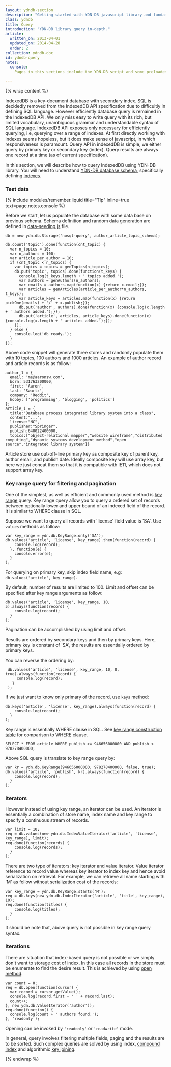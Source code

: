 ```yaml
---
layout: ydndb-section
description: "Getting started with YDN-DB javascript library and fundamental database concepts"
class: ydndb
title: Query
introduction: "YDN-DB library query in-depth."
article:
  written_on: 2013-04-01
  updated_on: 2014-04-28
  order: 2
collection: ydndb-doc
id: ydndb-query
notes:
  console:
    Pages in this sections include the YDN-DB script and some preloaded data and utility functions, so that you follow the sample code in your browser's developer console to see in action.

---
```


{% wrap content %}


IndexedDB is a key-document database with secondary index. SQL is decidedly removed from the IndexedDB API specification due to difficultly in defining SQL language. However efficiently database query is remained in the IndexedDB API. We only miss easy to write query with its rich, but limited vocabulary, unambiguous grammar and understandable syntax of SQL language. IndexedDB API exposes only necessary for efficiently querying, i.e, querying over a range of indexes. At first directly working with indexes seems hopeless, but it does make sense of javascript, in which responsiveness is paramount. Query API in indexedDB is simple, we either query by primary key or secondary key (index). Query results are always one record at a time (as of current specification).

In this section, we will describe how to query IndexedDB using YDN-DB library. You will need to understand [YDN-DB database schema](../setup/schema.html), specifically defining [indexes](../setup/index.html).

### Test data

<script src="/js/ydn-db/data-seeding.js"></script>

{% include modules/remember.liquid title="Tip" inline=true text=page.notes.console %}

Before we start, let us populate the database with some data base on previous schema. Schema definition and random data generation are defined in [data-seeding.js](http://dev.yathit.com/js/ydn-db/data-seeding.js) file.

    db = new ydn.db.Storage('nosql-query', author_article_topic_schema);

    db.count('topic').done(function(cnt_topic) {
      var n_topics = 10;
      var n_authors = 100;
      var article_per_author = 10;
      if (cnt_topic < n_topics) {
        var topics = topics = genTopics(n_topics);
        db.put('topic', topics).done(function(t_keys) {
          console.log(t_keys.length + ' topics added.');
          var authors = genAuthors(n_authors);
          var emails = authors.map(function(x) {return x.email;});
          var articles = genArticles(article_per_author*n_authors, t_keys);
          var article_keys = articles.map(function(x) {return pickOne(emails) + '/' + x.publish;});
          db.put('author', authors).done(function(x) {console.log(x.length + ' authors added.');});
          db.put('article', articles, article_keys).done(function(x) {console.log(x.length + ' articles added.');});
        });
      } else {
        console.log('db ready.');
      }
    });

Above code snippet will generate three stores and randomly populate them with 10 topics, 100 authors and 1000 articles. An example of author record and article records is as follow:

    author_1 = {
      email: 'me@aaronsw.com',
      born: 531763200000,
      first: 'Aaron',
      last: 'Swartz',
      company: 'Reddit',
      hobby: ['programming', 'blogging', 'politics']
    };
    article_1 = {
      title:"Database process integrated library system into a class",
      content:"...",
      license:"NC",
      publisher:"Springer",
      publish:640022400000,
      topics:["object-relational mapper","website wireframe","distributed computing","dynamic systems development method","open source","integrated library system"]}

Article store use out-off-line primary key as composite key of parent key, author email, and publish date. Ideally composite key will use array key, but here we just concat them so that it is compatible with IE11, which does not support array key.


### Key range query for filtering and pagination

One of the simplest, as well as efficient and commonly used method is [key range](../setup/key.html#keyrange) query. Key range query allow you to query a ordered set of records between optionally lower and upper bound of an indexed field of the record. It is similar to WHERE clause in SQL.

Suppose we want to query all records with 'license' field value is 'SA'. Use `values` methods as follow:

    var key_range = ydn.db.KeyRange.only('SA');
    db.values('article', 'license', key_range).then(function(record) {
        console.log(record);
      }, function(e) {
        console.error(e);
      }
    );

For querying on primary key, skip index field name, e.g: `db.values('article', key_range)`.

By default, number of results are limited to 100. Limit and offset can be specified after key range arguments as follow:

    db.values('article', 'license', key_range, 10, 5).always(function(record) {
        console.log(record);
      }
    );

Pagination can be accomplished by using limit and offset.

Results are ordered by secondary keys and then by primary keys. Here, primary key is constant of 'SA', the results are essentially ordered by primary keys.

You can reverse the ordering by:

     db.values('article', 'license', key_range, 10, 0, true).always(function(record) {
         console.log(record);
       }
     );

If we just want to know only primary of the record, use `keys` method:

    db.keys('article', 'license', key_range).always(function(record) {
        console.log(record);
      }
    );

Key range is essentially WHERE clause in SQL. See [key range construction table](../setup/key.html#keyrange) for comparison to WHERE clause.

    SELECT * FROM article WHERE publish >= 946656000000 AND publish < 978278400000;

Above SQL query is translate to key range query by:

    var kr = ydn.db.KeyRange(946656000000, 978278400000, false, true);
    db.values('article', 'publish', kr).always(function(record) {
        console.log(record);
      }
    );

### Iterators

However instead of using key range, an iterator can be used. An iterator is essentially a combination of store name, index name and key range to specify a continuous stream of records.

    var limit = 10;
    req = db.values(new ydn.db.IndexValueIterator('article', 'license', key_range), limit);
    req.done(function(records) {
        console.log(records);
      }
    );

There are two type of iterators: key iterator and value iterator. Value iterator reference to record value whereas key iterator to index key and hence avoid serialization on retrieval. For example, we can retrieve all name starting with 'M' as follow without serialization cost of the records:

    var key_range = ydn.db.KeyRange.starts('M');
    req = db.keys(new ydn.db.IndexIterator('article', 'title', key_range), 10);
    req.done(function(titles) {
        console.log(titles);
      }
    );

It should be note that, above query is not possible in key range query syntax.

### Iterations

There are situation that index-based query is not possible or we simply don't want to storage cost of index. In this case all records in the store must be enumerate to find the desire result. This is achieved by using [open method](/api/ydn/db/storage.html#open).

    var count = 0;
    req = db.open(function(cursor) {
      var record = cursor.getValue();
      console.log(record.first + ' ' + record.last);
      count++;
    }, new ydn.db.ValueIterator('author'));
    req.done(function() {
      console.log(count + ' authors found.');
    }, 'readonly');

Opening can be invoked by `'readonly'` or `'readwrite'` mode.

In general, query involves filtering multiple fields, paging and the results are to be sorted. Such complex queries are solved by using index, [compound index](compound-index.html) and algorithmic [key joining](key-joining.html).

{% endwrap %}
